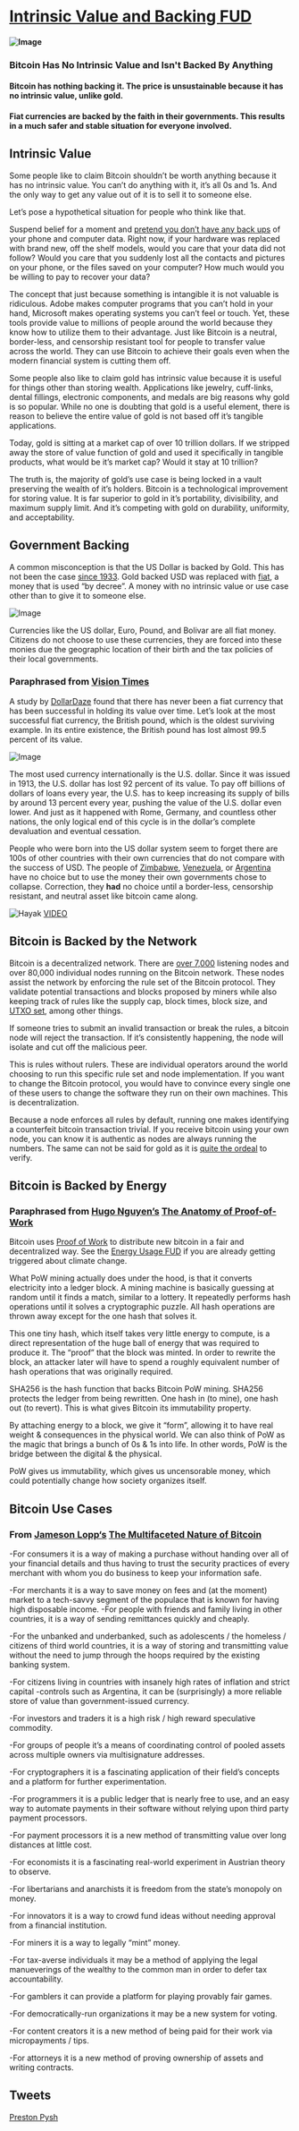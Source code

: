 # [Intrinsic Value and Backing FUD](https://fudbitcoin.info/intrinsic-value-backing/)

  #### ![Image](https://fudbitcoin.info/wp-content/uploads/2021/01/btc-backed.jpg)
  
  ### Bitcoin Has No Intrinsic Value and Isn't Backed By Anything
  
  #### Bitcoin has nothing backing it. The price is unsustainable because it has no intrinsic value, unlike gold. 
  
  #### Fiat currencies are backed by the faith in their governments. This results in a much safer and stable situation for everyone involved.
  
## Intrinsic Value

Some people like to claim Bitcoin shouldn’t be worth anything because it has no intrinsic value. You can’t do anything with it, it’s all 0s and 1s. And the only way to get any value out of it is to sell it to someone else.

Let’s pose a hypothetical situation for people who think like that.

Suspend belief for a moment and [pretend you don’t have any back ups](https://memegenerator.net/img/instances/53563603.jpg) of your phone and computer data. Right now, if your hardware was replaced with brand new, off the shelf models, would you care that your data did not follow? Would you care that you suddenly lost all the contacts and pictures on your phone, or the files saved on your computer? How much would you be willing to pay to recover your data? 

The concept that just because something is intangible it is not valuable is ridiculous. Adobe makes computer programs that you can’t hold in your hand, Microsoft makes operating systems you can’t feel or touch. Yet, these tools provide value to millions of people around the world because they know how to utilize them to their advantage. Just like Bitcoin is a neutral, border-less, and censorship resistant tool for people to transfer value across the world. They can use Bitcoin to achieve their goals even when the modern financial system is cutting them off.

Some people also like to claim gold has intrinsic value because it is useful for things other than storing wealth. Applications like jewelry, cuff-links, dental fillings, electronic components, and medals are big reasons why gold is so popular. While no one is doubting that gold is a useful element, there is reason to believe the entire value of gold is not based off it’s tangible applications.

Today, gold is sitting at a market cap of over 10 trillion dollars. If we stripped away the store of value function of gold and used it specifically in tangible products, what would be it’s market cap? Would it stay at 10 trillion?

The truth is, the majority of gold’s use case is being locked in a vault preserving the wealth of it’s holders. Bitcoin is a technological improvement for storing value. It is far superior to gold in it’s portability, divisibility, and maximum supply limit. And it’s competing with gold on durability, uniformity, and acceptability. 

## Government Backing

A common misconception is that the US Dollar is backed by Gold. This has not been the case [since 1933](https://www.history.com/this-day-in-history/fdr-takes-united-states-off-gold-standard). Gold backed USD was replaced with [fiat](https://en.wikipedia.org/wiki/Fiat_money), a money that is used “by decree”. A money with no intrinsic value or use case other than to give it to someone else.

![Image](https://fudbitcoin.info/wp-content/uploads/2021/02/6102-768x432.jpg)

Currencies like the US dollar, Euro, Pound, and Bolivar are all fiat money. Citizens do not choose to use these currencies, they are forced into these monies due the geographic location of their birth and the tax policies of their local governments. 

### Paraphrased from [Vision Times](https://visiontimes.com/2019/12/18/a-history-of-fiat-currency-collapses-and-why-we-need-to-be-worried2.html)

A study by [DollarDaze](http://dollardaze.org/) found that there has never been a fiat currency that has been successful in holding its value over time. Let’s look at the most successful fiat currency, the British pound, which is the oldest surviving example. In its entire existence, the British pound has lost almost 99.5 percent of its value.

![Image](https://fudbitcoin.info/wp-content/uploads/2021/01/Fiat-fail-chart.jpg)

The most used currency internationally is the U.S. dollar. Since it was issued in 1913, the U.S. dollar has lost 92 percent of its value. To pay off billions of dollars of loans every year, the U.S. has to keep increasing its supply of bills by around 13 percent every year, pushing the value of the U.S. dollar even lower. And just as it happened with Rome, Germany, and countless other nations, the only logical end of this cycle is in the dollar’s complete devaluation and eventual cessation.

People who were born into the US dollar system seem to forget there are 100s of other countries with their own currencies that do not compare with the success of USD. The people of [Zimbabwe](https://www.reuters.com/article/zimbabwe-economy-currency-idUSL5N20H2C4), [Venezuela](https://www.reuters.com/article/zimbabwe-economy-currency-idUSL5N20H2C4), or [Argentina](https://www.csmonitor.com/Business/The-Daily-Reckoning/2012/0613/Argentina-plays-fast-and-loose-with-inflation-facts) have no choice but to use the money their own governments chose to collapse. Correction, they **had** no choice until a border-less, censorship resistant, and neutral asset like bitcoin came along.

![Hayak](https://fudbitcoin.info/wp-content/uploads/2021/01/Hayekpic-1024x715.jpg)
[VIDEO](https://youtu.be/FNnkDDnta5M?t=108)

## Bitcoin is Backed by the Network

Bitcoin is a decentralized network. There are [over 7,000](https://luke.dashjr.org/programs/bitcoin/files/charts/historical.html) listening nodes and over 80,000 individual nodes running on the Bitcoin network. These nodes assist the network by enforcing the rule set of the Bitcoin protocol. They validate potential transactions and blocks proposed by miners while also keeping track of rules like the supply cap, block times, block size, and [UTXO set](https://www.mycryptopedia.com/bitcoin-utxo-unspent-transaction-output-set-explained/), among other things.

If someone tries to submit an invalid transaction or break the rules, a bitcoin node will reject the transaction. If it’s consistently happening, the node will isolate and cut off the malicious peer.

This is rules without rulers. These are individual operators around the world choosing to run this specific rule set and node implementation. If you want to change the Bitcoin protocol, you would have to convince every single one of these users to change the software they run on their own machines. This is decentralization.  

Because a node enforces all rules by default, running one makes identifying a counterfeit bitcoin transaction trivial. If you receive bitcoin using your own node, you can know it is authentic as nodes are always running the numbers. The same can not be said for gold as it is [quite the ordeal](https://bullionexchanges.com/learn/test-gold-real) to verify.

## Bitcoin is Backed by Energy

### Paraphrased from [Hugo Nguyen’s](https://hugonguyen.medium.com/?source=post_page-----98c85b6f6667--------------------------------) [The Anatomy of Proof-of-Work](https://bitcointechtalk.com/the-anatomy-of-proof-of-work-98c85b6f6667)

Bitcoin uses [Proof of Work](https://en.wikipedia.org/wiki/Proof_of_work#:~:text=Proof%20of%20work%20(PoW)%20is,minimal%20effort%20on%20their%20part.) to distribute new bitcoin in a fair and decentralized way. See the [Energy Usage FUD](https://fudbitcoin.info/energy-usage/) if you are already getting triggered about climate change.  

What PoW mining actually does under the hood, is that it converts electricity into a ledger block. A mining machine is basically guessing at random until it finds a match, similar to a lottery.  It repeatedly performs hash operations until it solves a cryptographic puzzle. All hash operations are thrown away except for the one hash that solves it.

This one tiny hash, which itself takes very little energy to compute, is a direct representation of the huge ball of energy that was required to produce it. The “proof” that the block was minted. In order to rewrite the block, an attacker later will have to spend a roughly equivalent number of hash operations that was originally required.

SHA256 is the hash function that backs Bitcoin PoW mining. SHA256 protects the ledger from being rewritten. One hash in (to mine), one hash out (to revert). This is what gives Bitcoin its immutability property.

By attaching energy to a block, we give it “form”, allowing it to have real weight & consequences in the physical world. We can also think of PoW as the magic that brings a bunch of 0s & 1s into life. In other words, PoW is the bridge between the digital & the physical.

PoW gives us immutability, which gives us uncensorable money, which could potentially change how society organizes itself.

## Bitcoin Use Cases
### From [Jameson Lopp‘s](https://www.lopp.net/) [The Multifaceted Nature of Bitcoin](https://blog.lopp.net/the-multifaceted-nature-of-bitcoin/)

-For consumers it is a way of making a purchase without handing over all of your financial details and thus having to trust the security practices of every merchant with whom you do business to keep your information safe.

-For merchants it is a way to save money on fees and (at the moment) market to a tech-savvy segment of the populace that is known for having high disposable income.
-For people with friends and family living in other countries, it is a way of sending remittances quickly and cheaply.

-For the unbanked and underbanked, such as adolescents / the homeless / citizens of third world countries, it is a way of storing and transmitting value without the need to jump through the hoops required by the existing banking system.

-For citizens living in countries with insanely high rates of inflation and strict capital -controls such as Argentina, it can be (surprisingly) a more reliable store of value than government-issued currency.

-For investors and traders it is a high risk / high reward speculative commodity.

-For groups of people it’s a means of coordinating control of pooled assets across multiple owners via multisignature addresses.

-For cryptographers it is a fascinating application of their field’s concepts and a platform for further experimentation.

-For programmers it is a public ledger that is nearly free to use, and an easy way to automate payments in their software without relying upon third party payment processors.

-For payment processors it is a new method of transmitting value over long distances at little cost.

-For economists it is a fascinating real-world experiment in Austrian theory to observe.

-For libertarians and anarchists it is freedom from the state’s monopoly on money.

-For innovators it is a way to crowd fund ideas without needing approval from a financial institution.

-For miners it is a way to legally “mint” money.

-For tax-averse individuals it may be a method of applying the legal manueverings of the wealthy to the common man in order to defer tax accountability.

-For gamblers it can provide a platform for playing provably fair games.

-For democratically-run organizations it may be a new system for voting.

-For content creators it is a new method of being paid for their work via micropayments / tips.

-For attorneys it is a new method of proving ownership of assets and writing contracts.

## Tweets
[Preston Pysh](https://twitter.com/PrestonPysh/status/1340391749341081601?s=20)
